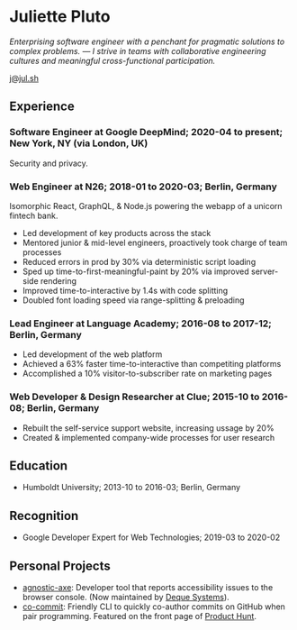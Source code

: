 # Juliette Pluto

_Enterprising software engineer with a penchant for pragmatic solutions to complex problems. — I strive in teams with collaborative engineering cultures and meaningful cross-functional participation._

[j@jul.sh](mailto:j@jul.sh)

## Experience

### Software Engineer at Google DeepMind; 2020-04 to present; New York, NY (via London, UK)

Security and privacy.

### Web Engineer at N26; 2018-01 to 2020-03; Berlin, Germany

Isomorphic React, GraphQL, & Node.js powering the webapp of a unicorn fintech bank.

- Led development of key products across the stack
- Mentored junior & mid-level engineers, proactively took charge of team processes
- Reduced errors in prod by 30% via deterministic script loading
- Sped up time-to-first-meaningful-paint by 20% via improved server-side rendering
- Improved time-to-interactive by 1.4s with code splitting
- Doubled font loading speed via range-splitting & preloading

### Lead Engineer at Language Academy; 2016-08 to 2017-12; Berlin, Germany

- Led development of the web platform
- Achieved a 63% faster time-to-interactive than competiting platforms
- Accomplished a 10% visitor-to-subscriber rate on marketing pages

### Web Developer & Design Researcher at Clue; 2015-10 to 2016-08; Berlin, Germany

- Rebuilt the self-service support website, increasing ussage by 20%
- Created & implemented company-wide processes for user research

## Education

- Humboldt University; 2013-10 to 2016-03; Berlin, Germany

## Recognition

- Google Developer Expert for Web Technologies; 2019-03 to 2020-02

## Personal Projects

- [agnostic-axe](https://github.com/dequelabs/agnostic-axe): Developer tool that reports accessibility issues to the browser console. (Now maintained by [Deque Systems](https://en.wikipedia.org/wiki/Deque_Systems)).
- [co-commit](https://github.com/jul-sh/npx-co-commit): Friendly CLI to quickly co-author commits on GitHub when pair programming. Featured on the front page of [Product Hunt](https://www.producthunt.com/posts/co-commit).
